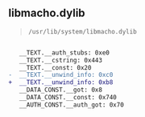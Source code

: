 ## libmacho.dylib

> `/usr/lib/system/libmacho.dylib`

```diff

   __TEXT.__auth_stubs: 0xe0
   __TEXT.__cstring: 0x443
   __TEXT.__const: 0x20
-  __TEXT.__unwind_info: 0xc0
+  __TEXT.__unwind_info: 0xb8
   __DATA_CONST.__got: 0x8
   __DATA_CONST.__const: 0x740
   __AUTH_CONST.__auth_got: 0x70

```
